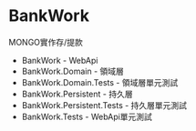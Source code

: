 # BankWork
MONGO實作存/提款
* BankWork - WebApi
* BankWork.Domain - 領域層
* BankWork.Domain.Tests - 領域層單元測試
* BankWork.Persistent - 持久層
* BankWork.Persistent.Tests - 持久層單元測試
* BankWork.Tests - WebApi單元測試
